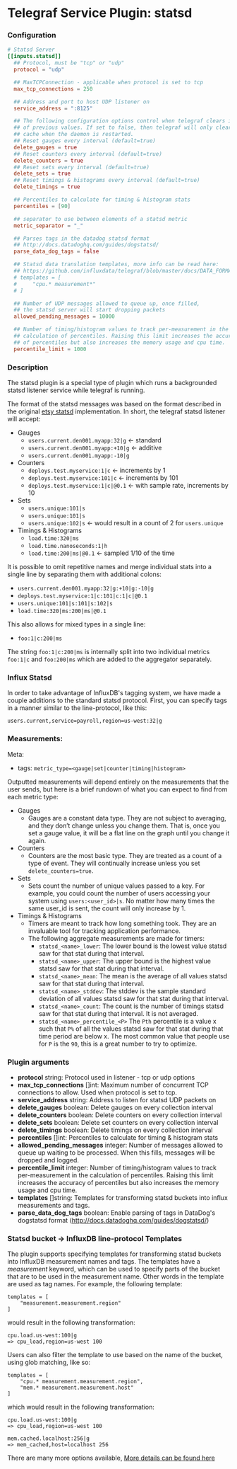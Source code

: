 # Telegraf Service Plugin: statsd

### Configuration

```toml
# Statsd Server
[[inputs.statsd]]
  ## Protocol, must be "tcp" or "udp"
  protocol = "udp"

  ## MaxTCPConnection - applicable when protocol is set to tcp
  max_tcp_connections = 250

  ## Address and port to host UDP listener on
  service_address = ":8125"

  ## The following configuration options control when telegraf clears it's cache
  ## of previous values. If set to false, then telegraf will only clear it's
  ## cache when the daemon is restarted.
  ## Reset gauges every interval (default=true)
  delete_gauges = true
  ## Reset counters every interval (default=true)
  delete_counters = true
  ## Reset sets every interval (default=true)
  delete_sets = true
  ## Reset timings & histograms every interval (default=true)
  delete_timings = true

  ## Percentiles to calculate for timing & histogram stats
  percentiles = [90]

  ## separator to use between elements of a statsd metric
  metric_separator = "_"

  ## Parses tags in the datadog statsd format
  ## http://docs.datadoghq.com/guides/dogstatsd/
  parse_data_dog_tags = false

  ## Statsd data translation templates, more info can be read here:
  ## https://github.com/influxdata/telegraf/blob/master/docs/DATA_FORMATS_INPUT.md#graphite
  # templates = [
  #     "cpu.* measurement*"
  # ]

  ## Number of UDP messages allowed to queue up, once filled,
  ## the statsd server will start dropping packets
  allowed_pending_messages = 10000

  ## Number of timing/histogram values to track per-measurement in the
  ## calculation of percentiles. Raising this limit increases the accuracy
  ## of percentiles but also increases the memory usage and cpu time.
  percentile_limit = 1000
```

### Description

The statsd plugin is a special type of plugin which runs a backgrounded statsd
listener service while telegraf is running.

The format of the statsd messages was based on the format described in the
original [etsy statsd](https://github.com/etsy/statsd/blob/master/docs/metric_types.md)
implementation. In short, the telegraf statsd listener will accept:

- Gauges
    - `users.current.den001.myapp:32|g` <- standard
    - `users.current.den001.myapp:+10|g` <- additive
    - `users.current.den001.myapp:-10|g`
- Counters
    - `deploys.test.myservice:1|c` <- increments by 1
    - `deploys.test.myservice:101|c` <- increments by 101
    - `deploys.test.myservice:1|c|@0.1` <- with sample rate, increments by 10
- Sets
    - `users.unique:101|s`
    - `users.unique:101|s`
    - `users.unique:102|s` <- would result in a count of 2 for `users.unique`
- Timings & Histograms
    - `load.time:320|ms`
    - `load.time.nanoseconds:1|h`
    - `load.time:200|ms|@0.1` <- sampled 1/10 of the time

It is possible to omit repetitive names and merge individual stats into a
single line by separating them with additional colons:

  - `users.current.den001.myapp:32|g:+10|g:-10|g`
  - `deploys.test.myservice:1|c:101|c:1|c|@0.1`
  - `users.unique:101|s:101|s:102|s`
  - `load.time:320|ms:200|ms|@0.1`

This also allows for mixed types in a single line:

  - `foo:1|c:200|ms`

The string `foo:1|c:200|ms` is internally split into two individual metrics
`foo:1|c` and `foo:200|ms` which are added to the aggregator separately.


### Influx Statsd

In order to take advantage of InfluxDB's tagging system, we have made a couple
additions to the standard statsd protocol. First, you can specify
tags in a manner similar to the line-protocol, like this:

```
users.current,service=payroll,region=us-west:32|g
```

<!-- TODO Second, you can specify multiple fields within a measurement:

```
current.users,service=payroll,server=host01:west=10,east=10,central=2,south=10|g
``` -->

### Measurements:

Meta:
- tags: `metric_type=<gauge|set|counter|timing|histogram>`

Outputted measurements will depend entirely on the measurements that the user
sends, but here is a brief rundown of what you can expect to find from each
metric type:

- Gauges
    - Gauges are a constant data type. They are not subject to averaging, and they
    don’t change unless you change them. That is, once you set a gauge value, it
    will be a flat line on the graph until you change it again.
- Counters
    - Counters are the most basic type. They are treated as a count of a type of
    event. They will continually increase unless you set `delete_counters=true`.
- Sets
    - Sets count the number of unique values passed to a key. For example, you
    could count the number of users accessing your system using `users:<user_id>|s`.
    No matter how many times the same user_id is sent, the count will only increase
    by 1.
- Timings & Histograms
    - Timers are meant to track how long something took. They are an invaluable
    tool for tracking application performance.
    - The following aggregate measurements are made for timers:
        - `statsd_<name>_lower`: The lower bound is the lowest value statsd saw
        for that stat during that interval.
        - `statsd_<name>_upper`: The upper bound is the highest value statsd saw
        for that stat during that interval.
        - `statsd_<name>_mean`: The mean is the average of all values statsd saw
        for that stat during that interval.
        - `statsd_<name>_stddev`: The stddev is the sample standard deviation
        of all values statsd saw for that stat during that interval.
        - `statsd_<name>_count`: The count is the number of timings statsd saw
        for that stat during that interval. It is not averaged.
        - `statsd_<name>_percentile_<P>` The `Pth` percentile is a value x such
        that `P%` of all the values statsd saw for that stat during that time
        period are below x. The most common value that people use for `P` is the
        `90`, this is a great number to try to optimize.

### Plugin arguments

- **protocol** string: Protocol used in listener - tcp or udp options
- **max_tcp_connections** []int: Maximum number of concurrent TCP connections
to allow. Used when protocol is set to tcp.
- **service_address** string: Address to listen for statsd UDP packets on
- **delete_gauges** boolean: Delete gauges on every collection interval
- **delete_counters** boolean: Delete counters on every collection interval
- **delete_sets** boolean: Delete set counters on every collection interval
- **delete_timings** boolean: Delete timings on every collection interval
- **percentiles** []int: Percentiles to calculate for timing & histogram stats
- **allowed_pending_messages** integer: Number of messages allowed to queue up
waiting to be processed. When this fills, messages will be dropped and logged.
- **percentile_limit** integer: Number of timing/histogram values to track
per-measurement in the calculation of percentiles. Raising this limit increases
the accuracy of percentiles but also increases the memory usage and cpu time.
- **templates** []string: Templates for transforming statsd buckets into influx
measurements and tags.
- **parse_data_dog_tags** boolean: Enable parsing of tags in DataDog's dogstatsd format (http://docs.datadoghq.com/guides/dogstatsd/)

### Statsd bucket -> InfluxDB line-protocol Templates

The plugin supports specifying templates for transforming statsd buckets into
InfluxDB measurement names and tags. The templates have a _measurement_ keyword,
which can be used to specify parts of the bucket that are to be used in the
measurement name. Other words in the template are used as tag names. For example,
the following template:

```
templates = [
    "measurement.measurement.region"
]
```

would result in the following transformation:

```
cpu.load.us-west:100|g
=> cpu_load,region=us-west 100
```

Users can also filter the template to use based on the name of the bucket,
using glob matching, like so:

```
templates = [
    "cpu.* measurement.measurement.region",
    "mem.* measurement.measurement.host"
]
```

which would result in the following transformation:

```
cpu.load.us-west:100|g
=> cpu_load,region=us-west 100

mem.cached.localhost:256|g
=> mem_cached,host=localhost 256
```

There are many more options available,
[More details can be found here](https://github.com/influxdata/telegraf/blob/master/docs/DATA_FORMATS_INPUT.md#graphite)
